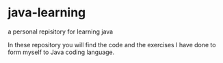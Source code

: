 # java-learning
a personal repisitory for learning java

In these repository you will find the code and the exercises I have done to form myself to Java coding language.

